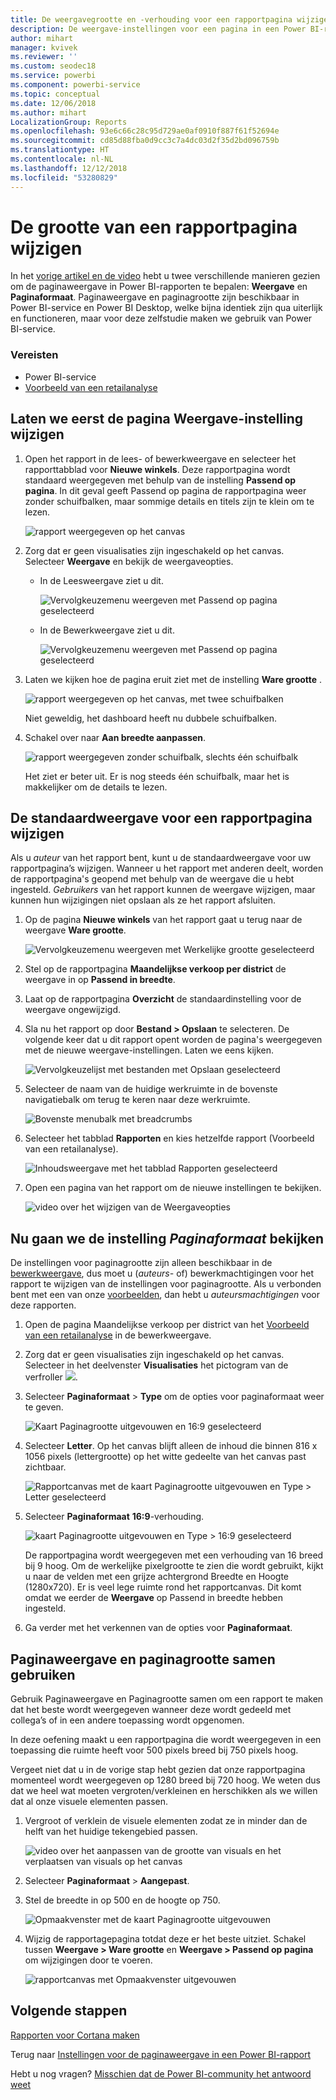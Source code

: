 ```yaml
---
title: De weergavegrootte en -verhouding voor een rapportpagina wijzigen
description: De weergave-instellingen voor een pagina in een Power BI-rapport wijzigen
author: mihart
manager: kvivek
ms.reviewer: ''
ms.custom: seodec18
ms.service: powerbi
ms.component: powerbi-service
ms.topic: conceptual
ms.date: 12/06/2018
ms.author: mihart
LocalizationGroup: Reports
ms.openlocfilehash: 93e6c66c28c95d729ae0af0910f887f61f52694e
ms.sourcegitcommit: cd85d88fba0d9cc3c7a4dc03d2f35d2bd096759b
ms.translationtype: HT
ms.contentlocale: nl-NL
ms.lasthandoff: 12/12/2018
ms.locfileid: "53280829"
---
```

# <a name="change-the-size-of-a-report-page"></a>De grootte van een rapportpagina wijzigen
In het [vorige artikel en de video](../power-bi-report-display-settings.md) hebt u twee verschillende manieren gezien om de paginaweergave in Power BI-rapporten te bepalen: **Weergave** en **Paginaformaat**. Paginaweergave en paginagrootte zijn beschikbaar in Power BI-service en Power BI Desktop, welke bijna identiek zijn qua uiterlijk en functioneren, maar voor deze zelfstudie maken we gebruik van Power BI-service.

### <a name="prerequisites"></a>Vereisten
- Power BI-service   
- [Voorbeeld van een retailanalyse](../sample-retail-analysis.md)

## <a name="first-lets-change-the-page-view-setting"></a>Laten we eerst de pagina Weergave-instelling wijzigen

1. Open het rapport in de lees- of bewerkweergave en selecteer het rapporttabblad voor **Nieuwe winkels**. Deze rapportpagina wordt standaard weergegeven met behulp van de instelling **Passend op pagina**.  In dit geval geeft Passend op pagina de rapportpagina weer zonder schuifbalken, maar sommige details en titels zijn te klein om te lezen.

   ![rapport weergegeven op het canvas](media/end-user-report-view/pbi_fit_to_page.png)
2. Zorg dat er geen visualisaties zijn ingeschakeld op het canvas. Selecteer **Weergave** en bekijk de weergaveopties.

   * In de Leesweergave ziet u dit.

     ![Vervolgkeuzemenu weergeven met Passend op pagina geselecteerd](media/end-user-report-view/power-bi-page-view-menu-new.png)
   * In de Bewerkweergave ziet u dit.

     ![Vervolgkeuzemenu weergeven met Passend op pagina geselecteerd](media/end-user-report-view/power-bi-view-editing-view.png)

3. Laten we kijken hoe de pagina eruit ziet met de instelling **Ware grootte** .

   ![rapport weergegeven op het canvas, met twee schuifbalken](media/end-user-report-view/power-bi-actal-size2.png)

   Niet geweldig, het dashboard heeft nu dubbele schuifbalken.
4. Schakel over naar **Aan breedte aanpassen**.

   ![rapport weergegeven zonder schuifbalk, slechts één schuifbalk](media/end-user-report-view/pbi_fit_to_width.png)

   Het ziet er beter uit. Er is nog steeds één schuifbalk, maar het is makkelijker om de details te lezen.

## <a name="change-the-default-view-for-a-report-page"></a>De standaardweergave voor een rapportpagina wijzigen
Als u *auteur* van het rapport bent, kunt u de standaardweergave voor uw rapportpagina’s wijzigen. Wanneer u het rapport met anderen deelt, worden de rapportpagina's geopend met behulp van de weergave die u hebt ingesteld. *Gebruikers* van het rapport kunnen de weergave wijzigen, maar kunnen hun wijzigingen niet opslaan als ze het rapport afsluiten.

1. Op de pagina **Nieuwe winkels** van het rapport gaat u terug naar de weergave **Ware grootte**.

   ![Vervolgkeuzemenu weergeven met Werkelijke grootte geselecteerd](media/end-user-report-view/power-bi-actual-size.png)

2. Stel op de rapportpagina **Maandelijkse verkoop per district** de weergave in op **Passend in breedte**.

3. Laat op de rapportpagina **Overzicht** de standaardinstelling voor de weergave ongewijzigd.

4. Sla nu het rapport op door **Bestand > Opslaan** te selecteren. De volgende keer dat u dit rapport opent worden de pagina's weergegeven met de nieuwe weergave-instellingen. Laten we eens kijken.

   ![Vervolgkeuzelijst met bestanden met Opslaan geselecteerd](media/end-user-report-view/power-bi-save.png)
3. Selecteer de naam van de huidige werkruimte in de bovenste navigatiebalk om terug te keren naar deze werkruimte.  

   ![Bovenste menubalk met breadcrumbs](media/end-user-report-view/power-bi-my-workspace.png)
4. Selecteer het tabblad **Rapporten** en kies hetzelfde rapport (Voorbeeld van een retailanalyse).

    ![Inhoudsweergave met het tabblad Rapporten geselecteerd](media/end-user-report-view/power-bi-new-report2.png)
5. Open een pagina van het rapport om de nieuwe instellingen te bekijken.

   ![video over het wijzigen van de Weergaveopties](media/end-user-report-view/power-bi-page-view.gif)

## <a name="now-lets-explore-the-page-size-setting"></a>Nu gaan we de instelling *Paginaformaat* bekijken
De instellingen voor paginagrootte zijn alleen beschikbaar in de [bewerkweergave](../service-interact-with-a-report-in-editing-view.md), dus moet u (*auteurs-* of) bewerkmachtigingen voor het rapport te wijzigen van de instellingen voor paginagrootte. Als u verbonden bent met een van onze [voorbeelden](../sample-datasets.md), dan hebt u *auteursmachtigingen* voor deze rapporten.

1. Open de pagina Maandelijkse verkoop per district van het [Voorbeeld van een retailanalyse](../sample-retail-analysis.md) in de bewerkweergave.
2. Zorg dat er geen visualisaties zijn ingeschakeld op het canvas.  Selecteer in het deelvenster **Visualisaties** het pictogram van de verfroller ![](media/end-user-report-view/power-bi-paintroller.png).
3. Selecteer **Paginaformaat** &gt; **Type** om de opties voor paginaformaat weer te geven.

   ![Kaart Paginagrootte uitgevouwen en 16:9 geselecteerd](media/end-user-report-view/power-bi-page-size-menu-new.png)
4. Selecteer **Letter**.  Op het canvas blijft alleen de inhoud die binnen 816 x 1056 pixels (lettergrootte) op het witte gedeelte van het canvas past zichtbaar.

   ![Rapportcanvas met de kaart Paginagrootte uitgevouwen en Type > Letter geselecteerd](media/end-user-report-view/power-bi-letter-new.png)
5. Selecteer **Paginaformaat** **16:9**-verhouding.

   ![kaart Paginagrootte uitgevouwen en Type > 16:9 geselecteerd](media/end-user-report-view/power-bi-16-to-9-new.png)

   De rapportpagina wordt weergegeven met een verhouding van 16 breed bij 9 hoog. Om de werkelijke pixelgrootte te zien die wordt gebruikt, kijkt u naar de velden met een grijze achtergrond Breedte en Hoogte (1280x720). Er is veel lege ruimte rond het rapportcanvas. Dit komt omdat we eerder de **Weergave** op Passend in breedte hebben ingesteld.
7. Ga verder met het verkennen van de opties voor **Paginaformaat**.

## <a name="use-page-view-and-page-size-together"></a>Paginaweergave en paginagrootte samen gebruiken
Gebruik Paginaweergave en Paginagrootte samen om een rapport te maken dat het beste wordt weergegeven wanneer deze wordt gedeeld met collega’s of in een andere toepassing wordt opgenomen.

In deze oefening maakt u een rapportpagina die wordt weergegeven in een toepassing die ruimte heeft voor 500 pixels breed bij 750 pixels hoog.

Vergeet niet dat u in de vorige stap hebt gezien dat onze rapportpagina momenteel wordt weergegeven op 1280 breed bij 720 hoog. We weten dus dat we heel wat moeten vergroten/verkleinen en herschikken als we willen dat al onze visuele elementen passen.

1. Vergroot of verklein de visuele elementen zodat ze in minder dan de helft van het huidige tekengebied passen.

    ![video over het aanpassen van de grootte van visuals en het verplaatsen van visuals op het canvas](media/end-user-report-view/power-bi-custom-view.gif)
2. Selecteer **Paginaformaat** &gt; **Aangepast**.
3. Stel de breedte in op 500 en de hoogte op 750.

    ![Opmaakvenster met de kaart Paginagrootte uitgevouwen](media/end-user-report-view/power-bi-custom-new.png)
4. Wijzig de rapportagepagina totdat deze er het beste uitziet. Schakel tussen **Weergave > Ware grootte** en **Weergave > Passend op pagina** om wijzigingen door te voeren.

    ![rapportcanvas met Opmaakvenster uitgevouwen](media/end-user-report-view/power-bi-final-new.png)

## <a name="next-steps"></a>Volgende stappen
[Rapporten voor Cortana maken](../service-cortana-answer-cards.md)

Terug naar [Instellingen voor de paginaweergave in een Power BI-rapport](../power-bi-report-display-settings.md)

Hebt u nog vragen? [Misschien dat de Power BI-community het antwoord weet](http://community.powerbi.com/)
